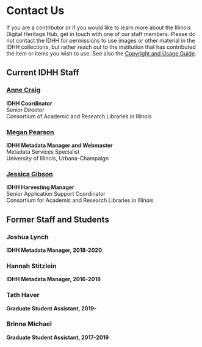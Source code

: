 # Contact Us
If you are a contributor or if you would like to learn more about the Illinois Digital Heritage Hub, get in touch with one of our staff members. Please do not contact the IDHH for permissions to use images or other material in the IDHH collections, but rather reach out to the institution that has contributed the item or items you wish to use. See also the [Copyright and Usage Guide](/about/usage-terms).

## Current IDHH Staff                                           

### [Anne Craig](mailto:abcraig@uillinois.edu)
**IDHH Coordinator**  
Senior Director  
Consortium of Academic and Research Libraries in Illinois

### [Megan Pearson](mailto:megannp4@illinois.edu)
**IDHH Metadata Manager and Webmaster**  
Metadata Services Specialist  
University of Illinois, Urbana-Champaign

### [Jessica Gibson](mailto:oram@uillinois.edu)
**IDHH Harvesting Manager**  
Senior Application Support Coordinator  
Consortium for Academic and Research Libraries in Illinois

## Former Staff and Students

### Joshua Lynch
**IDHH Metadata Manager, 2018-2020**

### Hannah Stitzlein
**IDHH Metadata Manager, 2016-2018**

### Tath Haver
**Graduate Student Assistant, 2019-**

### Brinna Michael
**Graduate Student Assistant, 2017-2019**
